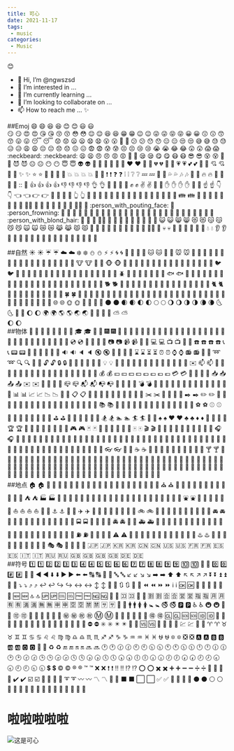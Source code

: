```yaml
---
title: 可心
date: 2021-11-17
tags:
 - music
categories: 
 - Music
---
```

:blush:
- 👋 Hi, I’m @ngwszsd
- 👀 I’m interested in ...
- 🌱 I’m currently learning ...
- 💞️ I’m looking to collaborate on ...
- 📫 How to reach me ... ✨
 
##Emoj
:smile:	😄	:laughing:	😆
:blush:	😊	:smiley:	😃	
:smirk:	😏	:heart_eyes:	😍	:kissing_heart:	😘
:kissing_closed_eyes:	😚	:flushed:	😳	:relieved:	😌
:satisfied:	😆	:grin:	😁	:wink:	😉
:stuck_out_tongue_winking_eye:	😜	:stuck_out_tongue_closed_eyes:	😝	:grinning:	😀
:kissing:	😗	:kissing_smiling_eyes:	😙	:stuck_out_tongue:	😛
:sleeping:	😴	:worried:	😟	:frowning:	😦
:anguished:	😧	:open_mouth:	😮	:grimacing:	😬
:confused:	😕	:hushed:	😯	:expressionless:	😑
:unamused:	😒	:sweat_smile:	😅	:sweat:	😓
:disappointed_relieved:	😥	:weary:	😩	:pensive:	😔
:disappointed:	😞	:confounded:	😖	:fearful:	😨
:cold_sweat:	😰	:persevere:	😣	:cry:	😢
:sob:	😭	:joy:	😂	:astonished:	😲
:scream:	😱	:neckbeard:	:neckbeard:	:tired_face:	😫
:angry:	😠	:rage:	😡	:triumph:	😤
:sleepy:	😪	:yum:	😋	:mask:	😷
:sunglasses:	😎	:dizzy_face:	😵	:imp:	👿
:smiling_imp:	😈	:neutral_face:	😐	:no_mouth:	😶
:innocent:	😇	:alien:	👽	:yellow_heart:	💛
:blue_heart:	💙	:purple_heart:	💜	:heart:	❤️
:green_heart:	💚	:broken_heart:	💔	:heartbeat:	💓
:heartpulse:	💗	:two_hearts:	💕	:revolving_hearts:	💞
:cupid:	💘	:sparkling_heart:	💖	:sparkles:	✨
:star:	⭐	:star2:	🌟	:dizzy:	💫
:boom:	💥	:collision:	💥	:anger:	💢
:exclamation:	❗	:question:	❓	:grey_exclamation:	❕
:grey_question:	❔	:zzz:	💤	:dash:	💨
:sweat_drops:	💦	:notes:	🎶	:musical_note:	🎵
:fire:	🔥	:hankey:	💩	:poop:	💩
::	💩	:+1:	👍	:thumbsup:	👍
:-1:	👎	:thumbsdown:	👎	:ok_hand:	👌
:punch:	👊	:facepunch:	👊	:fist:	✊
:v:	✌️	:wave:	👋	:hand:	✋
:raised_hand:	✋	:open_hands:	👐	:point_up:	☝️
:point_down:	👇	:point_left:	👈	:point_right:	👉
:raised_hands:	🙌	:pray:	🙏	:point_up_2:	👆
:clap:	👏	:muscle:	💪	:metal:	🤘
:fu:	🖕	:walking:	🚶	:runner:	🏃
:running:	🏃	:couple:	👫	:family:	👪
:two_men_holding_hands:	👬	:two_women_holding_hands:	👭	:dancer:	💃
:dancers:	👯	:ok_woman:	🙆	:no_good:	🙅
:information_desk_person:	💁	:raising_hand:	🙋	:bride_with_veil:	👰
:person_with_pouting_face:	🙎	:person_frowning:	🙍	:bow:	🙇
:couplekiss:	💏	:couple_with_heart:	💑	:massage:	💆
:haircut:	💇	:nail_care:	💅	:boy:	👦
:girl:	👧	:woman:	👩	:man:	👨
:baby:	👶	:older_woman:	👵	:older_man:	👴
:person_with_blond_hair:	👱	:man_with_gua_pi_mao:	👲	:man_with_turban:	👳
:construction_worker:	👷	:cop:	👮	:angel:	👼
:princess:	👸	:smiley_cat:	😺	:smile_cat:	😸
:heart_eyes_cat:	😻	:kissing_cat:	😽	:smirk_cat:	😼
:scream_cat:	🙀	:crying_cat_face:	😿	:joy_cat:	😹
:pouting_cat:	😾	:japanese_ogre:	👹	:japanese_goblin:	👺
:see_no_evil:	🙈	:hear_no_evil:	🙉	:speak_no_evil:	🙊
:guardsman:	💂	:skull:	💀	:feet:	🐾
:lips:	👄	:kiss:	💋	:droplet:	💧
:ear:	👂	:eyes:	👀	:nose:	👃
:tongue:	👅	:love_letter:	💌	:bust_in_silhouette:	👤
:busts_in_silhouette:	👥	:speech_balloon:	💬	:thought_balloon:	💭

##自然
:sunny:	☀️	:umbrella:	☔	:cloud:	☁️
:snowflake:	❄️	:snowman:	⛄	:zap:	⚡
:cyclone:	🌀	:foggy:	🌁	:ocean:	🌊
:cat:	🐱	:dog:	🐶	:mouse:	🐭
:hamster:	🐹	:rabbit:	🐰	:wolf:	🐺
:frog:	🐸	:tiger:	🐯	:koala:	🐨
:bear:	🐻	:pig:	🐷	:pig_nose:	🐽
:cow:	🐮	:boar:	🐗	:monkey_face:	🐵
:monkey:	🐒	:horse:	🐴	:racehorse:	🐎
:camel:	🐫	:sheep:	🐑	:elephant:	🐘
:panda_face:	🐼	:snake:	🐍	:bird:	🐦
:baby_chick:	🐤	:hatched_chick:	🐥	:hatching_chick:	🐣
:chicken:	🐔	:penguin:	🐧	:turtle:	🐢
:bug:	🐛	:honeybee:	🐝	:ant:	🐜
:beetle:	🐞	:snail:	🐌	:octopus:	🐙
:tropical_fish:	🐠	:fish:	🐟	:whale:	🐳
:whale2:	🐋	:dolphin:	🐬	:cow2:	🐄
:ram:	🐏	:rat:	🐀	:water_buffalo:	🐃
:tiger2:	🐅	:rabbit2:	🐇	:dragon:	🐉
:goat:	🐐	:rooster:	🐓	:dog2:	🐕
:pig2:	🐖	:mouse2:	🐁	:ox:	🐂
:dragon_face:	🐲	:blowfish:	🐡	:crocodile:	🐊
:dromedary_camel:	🐪	:leopard:	🐆	:cat2:	🐈
:poodle:	🐩	:paw_prints:	🐾	:bouquet:	💐
:cherry_blossom:	🌸	:tulip:	🌷	:four_leaf_clover:	🍀
:rose:	🌹	:sunflower:	🌻	:hibiscus:	🌺
:maple_leaf:	🍁	:leaves:	🍃	:fallen_leaf:	🍂
:herb:	🌿	:mushroom:	🍄	:cactus:	🌵
:palm_tree:	🌴	:evergreen_tree:	🌲	:deciduous_tree:	🌳
:chestnut:	🌰	:seedling:	🌱	:blossom:	🌼
:ear_of_rice:	🌾	:shell:	🐚	:globe_with_meridians:	🌐
:sun_with_face:	🌞	:full_moon_with_face:	🌝	:new_moon_with_face:	🌚
:new_moon:	🌑	:waxing_crescent_moon:	🌒	:first_quarter_moon:	🌓
:full_moon:	🌕	:waning_gibbous_moon:	🌖	:last_quarter_moon:	🌗
:waning_crescent_moon:	🌘	:last_quarter_moon_with_face:	🌜	:first_quarter_moon_with_face:	🌛
:moon:	🌔	:earth_africa:	🌍	:earth_americas:	🌎
:earth_asia:	🌏	:volcano:	🌋	:milky_way:	🌌
:partly_sunny:	⛅	
:waxing_gibbous_moon:	🌔				
##物体
:bamboo:	🎍	:gift_heart:	💝	:dolls:	🎎
:school_satchel:	🎒	:mortar_board:	🎓	:flags:	🎏
:fireworks:	🎆	:sparkler:	🎇	:wind_chime:	🎐
:rice_scene:	🎑	:jack_o_lantern:	🎃	:ghost:	👻
:santa:	🎅	:christmas_tree:	🎄	:gift:	🎁
:bell:	🔔	:no_bell:	🔕	:tanabata_tree:	🎋
:tada:	🎉	:confetti_ball:	🎊	:balloon:	🎈
:crystal_ball:	🔮	:cd:	💿	:dvd:	📀
:floppy_disk:	💾	:camera:	📷	:video_camera:	📹
:movie_camera:	🎥	:computer:	💻	:tv:	📺
:iphone:	📱	:phone:	☎️	:telephone:	☎️
:telephone_receiver:	📞	:pager:	📟	:fax:	📠
:minidisc:	💽	:vhs:	📼	:sound:	🔉
:speaker:	🔈	:mute:	🔇	:loudspeaker:	📢
:mega:	📣	:hourglass:	⌛	:hourglass_flowing_sand:	⏳
:alarm_clock:	⏰	:watch:	⌚	:radio:	📻
:satellite:	📡	:loop:	➿	:mag:	🔍
:mag_right:	🔎	:unlock:	🔓	:lock:	🔒
:lock_with_ink_pen:	🔏	:closed_lock_with_key:	🔐	:key:	🔑
:bulb:	💡	:flashlight:	🔦	:high_brightness:	🔆
:low_brightness:	🔅	:electric_plug:	🔌	:battery:	🔋
:calling:	📲	:email:	✉️	:mailbox:	📫
:postbox:	📮	:bath:	🛀	:bathtub:	🛁
:shower:	🚿	:toilet:	🚽	:wrench:	🔧
:nut_and_bolt:	🔩	:hammer:	🔨	:seat:	💺
:moneybag:	💰	:yen:	💴	:dollar:	💵
:pound:	💷	:euro:	💶	:credit_card:	💳
:money_with_wings:	💸	:e-mail:	📧	:inbox_tray:	📥
:outbox_tray:	📤	:envelope:	✉️	:incoming_envelope:	📨
:postal_horn:	📯	:mailbox_closed:	📪	:mailbox_with_mail:	📬
:mailbox_with_no_mail:	📭	:door:	🚪	:smoking:	🚬
:bomb:	💣	:gun:	🔫	:hocho:	🔪
:pill:	💊	:syringe:	💉	:page_facing_up:	📄
:page_with_curl:	📃	:bookmark_tabs:	📑	:bar_chart:	📊
:chart_with_upwards_trend:	📈	:chart_with_downwards_trend:	📉	:scroll:	📜
:clipboard:	📋	:calendar:	📆	:date:	📅
:card_index:	📇	:file_folder:	📁	:open_file_folder:	📂
:scissors:	✂️	:pushpin:	📌	:paperclip:	📎
:black_nib:	✒️	:pencil2:	✏️	:straight_ruler:	📏
:triangular_ruler:	📐	:closed_book:	📕	:green_book:	📗
:blue_book:	📘	:orange_book:	📙	:notebook:	📓
:notebook_with_decorative_cover:	📔	:ledger:	📒	:books:	📚
:bookmark:	🔖	:microscope:	🔬	:telescope:	🔭
:name_badge:	📛	:newspaper:	📰	:football:	🏈
:basketball:	🏀	:soccer:	⚽	:baseball:	⚾️
:tennis:	🎾	:8ball:	🎱	:rugby_football:	🏉
:bowling:	🎳	:golf:	⛳	:mountain_bicyclist:	🚵
:bicyclist:	🚴	:horse_racing:	🏇	:snowboarder:	🏂
:swimmer:	🏊	:surfer:	🏄	:ski:	🎿
:spades:	♠️	:hearts:	♥️	:clubs:	♣️
:diamonds:	♦️	:gem:	💎	:ring:	💍
:trophy:	🏆	:musical_score:	🎼	:musical_keyboard:	🎹
:violin:	🎻	:space_invader:	👾	:video_game:	🎮
:black_joker:	🃏	:flower_playing_cards:	🎴	:game_die:	🎲
:dart:	🎯	:mahjong:	🀄	:clapper:	🎬
:memo:	📝	:pencil:	📝	:book:	📖
:art:	🎨	:microphone:	🎤	:headphones:	🎧
:trumpet:	🎺	:saxophone:	🎷	:guitar:	🎸
:shoe:	👞	:sandal:	👡	:high_heel:	👠
:lipstick:	💄	:boot:	👢	:shirt:	👕
:tshirt:	👕	:necktie:	👔	:womans_clothes:	👚
:dress:	👗	:running_shirt_with_sash:	🎽	:jeans:	👖
:kimono:	👘	:bikini:	👙	:ribbon:	🎀
:tophat:	🎩	:crown:	👑	:womans_hat:	👒
:mans_shoe:	👞	:closed_umbrella:	🌂	:briefcase:	💼
:handbag:	👜	:pouch:	👝	:purse:	👛
:eyeglasses:	👓	:fishing_pole_and_fish:	🎣	:coffee:	☕
:tea:	🍵	:sake:	🍶	:baby_bottle:	🍼
:beer:	🍺	:beers:	🍻	:cocktail:	🍸
:tropical_drink:	🍹	:wine_glass:	🍷	:fork_and_knife:	🍴
:pizza:	🍕	:hamburger:	🍔	:fries:	🍟
:poultry_leg:	🍗	:meat_on_bone:	🍖	:spaghetti:	🍝
:curry:	🍛	:fried_shrimp:	🍤	:bento:	🍱
:sushi:	🍣	:fish_cake:	🍥	:rice_ball:	🍙
:rice_cracker:	🍘	:rice:	🍚	:ramen:	🍜
:stew:	🍲	:oden:	🍢	:dango:	🍡
:egg:	🍳	:bread:	🍞	:doughnut:	🍩
:custard:	🍮	:icecream:	🍦	:ice_cream:	🍨
:shaved_ice:	🍧	:birthday:	🎂	:cake:	🍰
:cookie:	🍪	:chocolate_bar:	🍫	:candy:	🍬
:lollipop:	🍭	:honey_pot:	🍯	:apple:	🍎
:green_apple:	🍏	:tangerine:	🍊	:lemon:	🍋
:cherries:	🍒	:grapes:	🍇	:watermelon:	🍉
:strawberry:	🍓	:peach:	🍑	:melon:	🍈
:banana:	🍌	:pear:	🍐	:pineapple:	🍍
:sweet_potato:	🍠	:eggplant:	🍆	:tomato:	🍅
:corn:	🌽				
##地点
:house:	🏠	:house_with_garden:	🏡	:school:	🏫
:office:	🏢	:post_office:	🏣	:hospital:	🏥
:bank:	🏦	:convenience_store:	🏪	:love_hotel:	🏩
:hotel:	🏨	:wedding:	💒	:church:	⛪
:department_store:	🏬	:european_post_office:	🏤	:city_sunrise:	🌇
:city_sunset:	🌆	:japanese_castle:	🏯	:european_castle:	🏰
:tent:	⛺	:factory:	🏭	:tokyo_tower:	🗼
:japan:	🗾	:mount_fuji:	🗻	:sunrise_over_mountains:	🌄
:sunrise:	🌅	:stars:	🌠	:statue_of_liberty:	🗽
:bridge_at_night:	🌉	:carousel_horse:	🎠	:rainbow:	🌈
:ferris_wheel:	🎡	:fountain:	⛲	:roller_coaster:	🎢
:ship:	🚢	:speedboat:	🚤	:boat:	⛵
:sailboat:	⛵	:rowboat:	🚣	:anchor:	⚓
:rocket:	🚀	:airplane:	✈️	:helicopter:	🚁
:steam_locomotive:	🚂	:tram:	🚊	:mountain_railway:	🚞
:bike:	🚲	:aerial_tramway:	🚡	:suspension_railway:	🚟
:mountain_cableway:	🚠	:tractor:	🚜	:blue_car:	🚙
:oncoming_automobile:	🚘	:car:	🚗	:red_car:	🚗
:taxi:	🚕	:oncoming_taxi:	🚖	:articulated_lorry:	🚛
:bus:	🚌	:oncoming_bus:	🚍	:rotating_light:	🚨
:police_car:	🚓	:oncoming_police_car:	🚔	:fire_engine:	🚒
:ambulance:	🚑	:minibus:	🚐	:truck:	🚚
:train:	🚋	:station:	🚉	:train2:	🚆
:bullettrain_front:	🚅	:bullettrain_side:	🚄	:light_rail:	🚈
:monorail:	🚝	:railway_car:	🚃	:trolleybus:	🚎
:ticket:	🎫	:fuelpump:	⛽	:vertical_traffic_light:	🚦
:traffic_light:	🚥	:warning:	⚠️	:construction:	🚧
:beginner:	🔰	:atm:	🏧	:slot_machine:	🎰
:busstop:	🚏	:barber:	💈	:hotsprings:	♨️
:checkered_flag:	🏁	:crossed_flags:	🎌	:izakaya_lantern:	🏮
:moyai:	🗿	:circus_tent:	🎪	:performing_arts:	🎭
:round_pushpin:	📍	:triangular_flag_on_post:	🚩	:jp:	🇯🇵
:kr:	🇰🇷	:cn:	🇨🇳	:us:	🇺🇸
:fr:	🇫🇷	:es:	🇪🇸	:it:	🇮🇹
:ru:	🇷🇺	:gb:	🇬🇧	:uk:	🇬🇧
:de:	🇩🇪				
##符号
:one:	1️⃣	:two:	2️⃣	:three:	3️⃣
:four:	4️⃣	:five:	5️⃣	:six:	6️⃣
:seven:	7️⃣	:eight:	8️⃣	:nine:	9️⃣
:keycap_ten:	🔟	:1234:	🔢	:zero:	0️⃣
:hash:	#️⃣	:symbols:	🔣	:arrow_backward:	◀️
:arrow_down:	⬇️	:arrow_forward:	▶️	:arrow_left:	⬅️
:capital_abcd:	🔠	:abcd:	🔡	:abc:	🔤
:arrow_lower_left:	↙️	:arrow_lower_right:	↘️	:arrow_right:	➡️
:arrow_up:	⬆️	:arrow_upper_left:	↖️	:arrow_upper_right:	↗️
:arrow_double_down:	⏬	:arrow_double_up:	⏫	:arrow_down_small:	🔽
:arrow_heading_down:	⤵️	:arrow_heading_up:	⤴️	:leftwards_arrow_with_hook:	↩️
:arrow_right_hook:	↪️	:left_right_arrow:	↔️	:arrow_up_down:	↕️
:arrow_up_small:	🔼	:arrows_clockwise:	🔃	:arrows_counterclockwise:	🔄
:rewind:	⏪	:fast_forward:	⏩	:information_source:	ℹ️
:ok:	🆗	:twisted_rightwards_arrows:	🔀	:repeat:	🔁
:repeat_one:	🔂	:new:	🆕	:top:	🔝
:up:	🆙	:cool:	🆒	:free:	🆓
:ng:	🆖	:cinema:	🎦	:koko:	🈁
:signal_strength:	📶	:u5272:	🈹	:u5408:	🈴
:u55b6:	🈺	:u6307:	🈯	:u6708:	🈷️
:u6709:	🈶	:u6e80:	🈵	:u7121:	🈚
:u7533:	🈸	:u7a7a:	🈳	:u7981:	🈲
:sa:	🈂️	:restroom:	🚻	:mens:	🚹
:womens:	🚺	:baby_symbol:	🚼	:no_smoking:	🚭
:parking:	🅿️	:wheelchair:	♿	:metro:	🚇
:baggage_claim:	🛄	:accept:	🉑	:wc:	🚾
:potable_water:	🚰	:put_litter_in_its_place:	🚮	:secret:	㊙️
:congratulations:	㊗️	:m:	Ⓜ️	:passport_control:	🛂
:left_luggage:	🛅	:customs:	🛃	:ideograph_advantage:	🉐
:cl:	🆑	:sos:	🆘	:id:	🆔
:no_entry_sign:	🚫	:underage:	🔞	:no_mobile_phones:	📵
:do_not_litter:	🚯	:non-potable_water:	🚱	:no_bicycles:	🚳
:no_pedestrians:	🚷	:children_crossing:	🚸	:no_entry:	⛔
:eight_spoked_asterisk:	✳️	:eight_pointed_black_star:	✴️	:heart_decoration:	💟
:vs:	🆚	:vibration_mode:	📳	:mobile_phone_off:	📴
:chart:	💹	:currency_exchange:	💱	:aries:	♈
:taurus:	♉	:gemini:	♊	:cancer:	♋
:leo:	♌	:virgo:	♍	:libra:	♎
:scorpius:	♏	:sagittarius:	♐	:capricorn:	♑
:aquarius:	♒	:pisces:	♓	:ophiuchus:	⛎
:six_pointed_star:	🔯	:negative_squared_cross_mark:	❎	:a:	🅰️
:b:	🅱️	:ab:	🆎	:o2:	🅾️
:diamond_shape_with_a_dot_inside:	💠	:recycle:	♻️	:end:	🔚
:on:	🔛	:soon:	🔜	:clock1:	🕐
:clock130:	🕜	:clock10:	🕙	:clock1030:	🕥
:clock11:	🕚	:clock1130:	🕦	:clock12:	🕛
:clock1230:	🕧	:clock2:	🕑	:clock230:	🕝
:clock3:	🕒	:clock330:	🕞	:clock4:	🕓
:clock430:	🕟	:clock5:	🕔	:clock530:	🕠
:clock6:	🕕	:clock630:	🕡	:clock7:	🕖
:clock730:	🕢	:clock8:	🕗	:clock830:	🕣
:clock9:	🕘	:clock930:	🕤	:heavy_dollar_sign:	💲
:copyright:	©️	:registered:	®️	:tm:	™️
:x:	❌	:heavy_exclamation_mark:	❗	:bangbang:	‼️
:interrobang:	⁉️	:o:	⭕	:heavy_multiplication_x:	✖️
:heavy_plus_sign:	➕	:heavy_minus_sign:	➖	:heavy_division_sign:	➗
:white_flower:	💮	:100:	💯	:heavy_check_mark:	✔️
:ballot_box_with_check:	☑️	:radio_button:	🔘	:link:	🔗
:curly_loop:	➰	:wavy_dash:	〰️	:part_alternation_mark:	〽️
:trident:	🔱	:black_large_square:	⬛	:white_large_square:	⬜
:white_check_mark:	✅	:white_square_button:	🔳	:black_square_button:	🔲
:black_circle:	⚫	:white_circle:	⚪	:red_circle:	🔴
:large_blue_circle:	🔵	:large_blue_diamond:	🔷	:large_orange_diamond:	🔶
:small_blue_diamond:	🔹	:small_orange_diamond:	🔸	:small_red_triangle:	🔺 
# 啦啦啦啦啦
![这是可心](https://s3.bmp.ovh/imgs/2021/11/e3fcddbf6eea732f.jpg "Magic Gardens")
